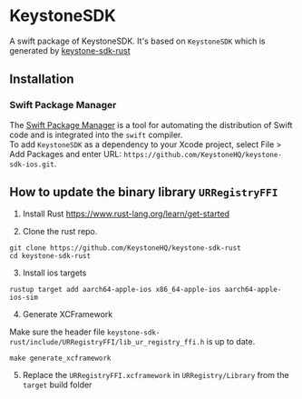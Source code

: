 # KeystoneSDK

A swift package of KeystoneSDK. It's based on `KeystoneSDK` which is generated by [keystone-sdk-rust](https://github.com/KeystoneHQ/keystone-sdk-rust)

## Installation

### Swift Package Manager

The [Swift Package Manager](https://swift.org/package-manager/) is a tool for automating the distribution of Swift code and is integrated into the `swift` compiler.  
To add `KeystoneSDK` as a dependency to your Xcode project, select File > Add Packages and enter URL: `https://github.com/KeystoneHQ/keystone-sdk-ios.git`.

## How to update the binary library `URRegistryFFI`

1. Install Rust
https://www.rust-lang.org/learn/get-started

2. Clone the rust repo.

```shell
git clone https://github.com/KeystoneHQ/keystone-sdk-rust
cd keystone-sdk-rust
```

3. Install ios targets

```shell
rustup target add aarch64-apple-ios x86_64-apple-ios aarch64-apple-ios-sim
```

4. Generate XCFramework

Make sure the header file `keystone-sdk-rust/include/URRegistryFFI/lib_ur_registry_ffi.h` is up to date.

```shell
make generate_xcframework
```

5. Replace the `URRegistryFFI.xcframework` in `URRegistry/Library` from the `target` build folder
